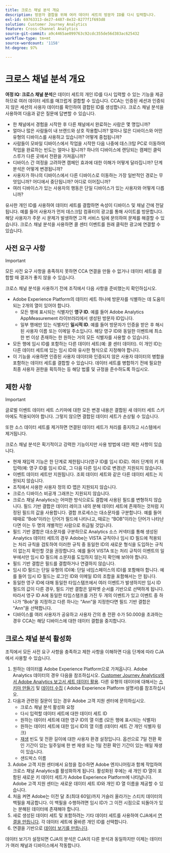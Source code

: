 ```yaml
---
title: 크로스 채널 분석 개요
description: 방문자 결합을 위해 여러 데이터 세트의 방문자 ID를 다시 입력합니다.
exl-id: 69763313-de27-4487-8e32-8277f1f693d8
solution: Customer Journey Analytics
feature: Cross-Channel Analytics
source-git-commit: a9c4465ae099763c92cdc355de56d383ac625432
workflow-type: tm+mt
source-wordcount: '1158'
ht-degree: 97%

---
```


# 크로스 채널 분석 개요

**여정 IQ: 크로스 채널 분석**&#x200B;은 데이터 세트의 개인 ID를 다시 입력할 수 있는 기능을 제공하므로 여러 데이터 세트를 매끄럽게 결합할 수 있습니다. CCA는 인증된 세션과 인증되지 않은 세션의 사용자 데이터를 확인하여 결합된 ID를 생성합니다. 크로스 채널 분석을 사용하여 다음과 같은 질문에 답변할 수 있습니다.

* 한 채널에서 경험을 시작한 후 다른 채널에서 완료하는 사람은 몇 명입니까?
* 얼마나 많은 사람들이 내 브랜드와 상호 작용합니까? 얼마나 많은 디바이스와 어떤 유형의 디바이스를 사용하고 있습니까? 어떻게 중첩됩니까?
* 사람들이 모바일 디바이스에서 작업을 시작한 다음 나중에 데스크탑 PC로 이동하여 작업을 완료하는 빈도는 얼마나 됩니까? 하나의 디바이스에 랜딩되는 캠페인 클릭스루가 다른 곳에서 전환을 가져옵니까?
* 디바이스 간 여정을 고려하면 캠페인 효과에 대한 이해가 어떻게 달라집니까? 단계 분석은 어떻게 변경됩니까?
* 사용자가 하나의 디바이스에서 다른 디바이스로 이동하는 가장 일반적인 경로는 무엇입니까? 어디에서 중단됩니까? 어디로 이어집니까?
* 여러 디바이스가 있는 사용자의 행동은 단일 디바이스가 있는 사용자와 어떻게 다릅니까?

유사한 개인 ID를 사용하여 데이터 세트를 결합하면 속성이 디바이스 및 채널 간에 전달됩니다. 예를 들어 사용자가 먼저 데스크탑 컴퓨터의 광고를 통해 사이트를 방문합니다. 해당 사용자가 주문 시 문제가 발생하면 고객 서비스 팀에 문의하여 문제를 해결할 수 있습니다. 크로스 채널 분석을 사용하면 콜 센터 이벤트를 원래 클릭한 광고에 연결할 수 있습니다.

## 사전 요구 사항

>[!IMPORTANT]
>
>모든 사전 요구 사항을 충족하지 못하면 CCA 연결을 만들 수 없거나 데이터 세트를 결합할 때 결과가 좋지 않을 수 있습니다.

크로스 채널 분석을 사용하기 전에 조직에서 다음 사항을 준비했는지 확인하십시오.

* Adobe Experience Platform의 데이터 세트 하나에 방문자를 식별하는 데 도움이 되는 2개의 열이 있어야 합니다.
   * 모든 행에 표시되는 식별자인 **영구 ID**. 예를 들어 Adobe Analytics AppMeasurement 라이브러리에서 생성된 방문자 ID입니다.
   * 일부 행에만 있는 식별자인 **일시적 ID**. 예를 들어 방문자가 인증을 받은 후 해시된 사용자 이름 또는 이메일 주소입니다. 해당 영구 ID와 동일한 이벤트에 최소 한 번 이상 존재하는 한 원하는 거의 모든 식별자를 사용할 수 있습니다.
* 모든 행에 임시 ID를 포함하는 다른 데이터 세트(예: 콜 센터 데이터). 이 개인 ID는 다른 데이터 세트에 있는 임시 ID와 유사한 형식으로 지정해야 합니다.
* 이 기능을 사용하면 인증된 사용자 데이터와 인증되지 않은 사용자 데이터의 병합을 포함하는 데이터 세트를 결합할 수 있습니다. 데이터 세트를 병합하기 전에 필요한 최종 사용자 권한을 획득하는 등 해당 법률 및 규정을 준수하도록 하십시오.

## 제한 사항

>[!IMPORTANT]
>
>글로벌 이벤트 데이터 세트 스키마에 대한 모든 변경 내용은 결합된 새 데이터 세트 스키마에도 적용되어야 합니다. 그렇지 않으면 결합된 데이터 세트가 손상될 수 있습니다.
>
>또한 소스 데이터 세트를 제거하면 연결된 데이터 세트가 처리를 중지하고 시스템에서 제거됩니다.

크로스 채널 분석은 획기적이고 강력한 기능이지만 사용 방법에 대한 제한 사항이 있습니다.

* 현재 재입력 기능은 한 단계로 제한됩니다(영구 ID를 임시 ID로). 여러 단계의 키 재입력(예: 영구 ID를 임시 ID로, 그 다음 다른 임시 ID로 변경)은 지원되지 않습니다.
* 이벤트 데이터 세트만 지원됩니다. 조회 데이터 세트와 같은 다른 데이터 세트는 지원되지 않습니다.
* 조직에서 사용한 사용자 정의 ID 맵은 지원되지 않습니다.
* 크로스 디바이스 비공개 그래프는 지원되지 않습니다.
* 크로스 채널 Analytics는 어떠한 방식으로도 결합에 사용된 필드를 변형하지 않습니다. 필드 기반 결합은 데이터 레이크 내의 분해 데이터 세트에 존재하는 것처럼 지정된 필드의 값을 사용합니다. 결합 프로세스는 대소문자를 구분합니다. 예를 들어 때때로 “Bob”이라는 단어가 필드에 나타나고, 때로는 “BOB”이라는 단어가 나타난다면 이는 두 명의 개별적인 사람으로 취급될 것입니다.
* 필드 기반 결합은 대소문자를 구분하므로 Analytics 소스 커넥터를 통해 생성된 Analytics 데이터 세트의 경우 Adobe는 VISTA 규칙이나 임시 ID 필드에 적용되는 처리 규칙을 검토하여 이러한 규칙 중 동일한 ID의 새로운 형식을 도입하는 규칙이 없는지 확인할 것을 권장합니다. 예를 들어 VISTA 또는 처리 규칙이 이벤트의 일부에서만 임시 ID 필드에 소문자를 도입하지 않는지 확인해 보아야 합니다.
* 필드 기반 결합은 필드를 결합하거나 연결하지 않습니다.
* 임시 ID 필드는 단일 유형의 ID(예: 단일 네임스페이스의 ID)를 포함해야 합니다. 예를 들어 임시 ID 필드는 로그인 ID와 이메일 ID의 조합을 포함해서는 안 됩니다.
* 동일한 영구 ID에 대해 동일한 타임스탬프에서 여러 이벤트가 발생하지만 임시 ID 필드의 값이 다른 경우, 필드 기반 결합은 알파벳 순서를 기반으로 선택하게 됩니다. 따라서 영구 ID A에 동일한 타임스탬프를 가진 두 개의 이벤트가 있고 이벤트 중 하나가 “Bob”을 지정하고 다른 하나는 “Ann”을 지정한다면 필드 기반 결합은 “Ann”을 선택합니다.
* 디바이스를 여러 사용자가 공유하고 사용자 간의 총 전환 수가 50.000을 초과하는 경우 CCA는 해당 디바이스에 대한 데이터 결합을 중지합니다.


## 크로스 채널 분석 활성화

조직에서 모든 사전 요구 사항을 충족하고 제한 사항을 이해하면 다음 단계에 따라 CJA에서 사용할 수 있습니다.

1. 원하는 데이터를 Adobe Experience Platform으로 가져옵니다. Adobe Analytics 데이터의 경우 다음을 참조하십시오. [Customer Journey Analytics에서 Adobe Analytics 보고서 세트 데이터 활용](/help/getting-started/aa-vs-cja/aa-data-in-cja.md). 다른 유형의 데이터에 대해서는 [스키마 만들기](https://experienceleague.adobe.com/docs/experience-platform/xdm/tutorials/create-schema-ui.html?lang=ko-KR) 및 [데이터 수집](https://experienceleague.adobe.com/docs/experience-platform/ingestion/home.html?lang=ko-KR) ( Adobe Experience Platform 설명서)를 참조하십시오.
1. 다음과 관련된 질문이 있는 경우 Adobe 고객 지원 센터에 문의하십시오.
   * 크로스 채널 분석 활성화 요청
   * 다시 입력할 데이터 세트에 대한 데이터 세트 ID
   * 원하는 데이터 세트에 대한 영구 ID의 열 이름 (모든 행에 표시되는 식별자)
   * 원하는 데이터 세트에 대한 임시 ID의 열 이름 (데이터 세트 간 개인 식별자 링크)
   * [재생](replay.md) 빈도 및 전환 길이에 대한 사용자 환경 설정입니다. 옵션으로 7일 전환 확인 기간이 있는 일주일에 한 번 재생 또는 1일 전환 확인 기간이 있는 매일 재생이 있습니다.
   * 샌드박스 이름
1. Adobe 고객 지원 센터에서 요청을 접수하면 Adobe 엔지니어링과 함께 작업하여 크로스 채널 Analytics를 활성화하게 됩니다. 활성화된 후에는 새 개인 ID 열이 포함된 새로운 키 데이터 세트가 Adobe Experience Platform에 나타납니다. Adobe 고객 지원 센터는 새로운 데이터 세트 ID와 개인 ID 열 이름을 제공할 수 있습니다.
1. 처음 켜면 Adobe는 이전 달 초(최대 60일)까지 거슬러 올라가는 스티치 데이터의 백필을 제공합니다. 이 백필을 수행하려면 임시 ID가 그 이전 시점으로 되돌아가 있는 분해된 데이터에 존재해야 합니다.
1. 새로 생성된 데이터 세트 및 포함하려는 기타 데이터 세트를 사용하여 CJA에서 [연결을 만듭니다](../create-connection.md). 각 데이터 세트에 올바른 개인 ID를 선택합니다.
1. 연결을 기반으로 [데이터 보기를 만듭니다](/help/data-views/create-dataview.md).

<!-- To do: Paragraph on backfill once product and marketing determine the best way forward. -->

데이터 보기가 설정되면 CJA의 분석은 CJA의 다른 분석과 동일하지만 이제는 데이터가 여러 채널과 디바이스에서 작동합니다.
